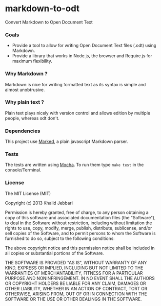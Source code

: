 markdown-to-odt
===============

Convert Markdown to Open Document Text

### Goals

- Provide a tool to allow for writing Open Document Text files (.odt) using Markdown.
- Provide a library that works in Node.js, the browser and Require.js for maximum flexibility.

### Why Markdown ?

Markdown is nice for writing formatted text as its syntax is simple and almost unobtrusive.

### Why plain text ?

Plain text plays nicely with version control and allows edition by multiple people, whereas odt don't.

### Dependencies

This project use [Marked](https://github.com/chjj/marked), a plain javascript Markdown parser.

### Tests

The tests are written using [Mocha](https://github.com/visionmedia/mocha). To run them type `make test` in the console/Terminal.

### License

The MIT License (MIT)

Copyright (c) 2013 Khalid Jebbari

Permission is hereby granted, free of charge, to any person obtaining a copy
of this software and associated documentation files (the "Software"), to deal
in the Software without restriction, including without limitation the rights
to use, copy, modify, merge, publish, distribute, sublicense, and/or sell
copies of the Software, and to permit persons to whom the Software is
furnished to do so, subject to the following conditions:

The above copyright notice and this permission notice shall be included in
all copies or substantial portions of the Software.

THE SOFTWARE IS PROVIDED "AS IS", WITHOUT WARRANTY OF ANY KIND, EXPRESS OR
IMPLIED, INCLUDING BUT NOT LIMITED TO THE WARRANTIES OF MERCHANTABILITY,
FITNESS FOR A PARTICULAR PURPOSE AND NONINFRINGEMENT. IN NO EVENT SHALL THE
AUTHORS OR COPYRIGHT HOLDERS BE LIABLE FOR ANY CLAIM, DAMAGES OR OTHER
LIABILITY, WHETHER IN AN ACTION OF CONTRACT, TORT OR OTHERWISE, ARISING FROM,
OUT OF OR IN CONNECTION WITH THE SOFTWARE OR THE USE OR OTHER DEALINGS IN
THE SOFTWARE.

